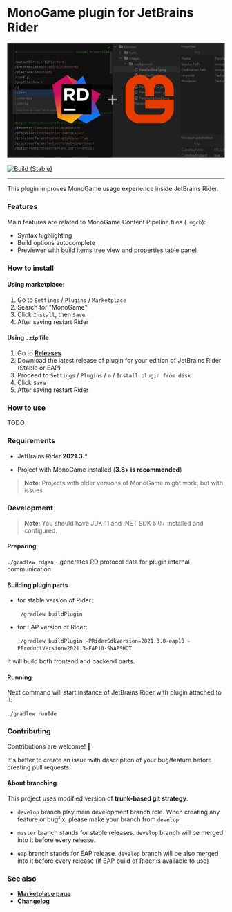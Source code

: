 <p align="center">
  <h1 id="monogame-plugin-for-jetbrains-rider">MonoGame plugin for JetBrains Rider</h1>
  <img src="img/rider-monogame-cover.png" alt="Logo">

  <a href="https://github.com/seclerp/rider-monogame/actions/workflows/build-stable.yml"><img src="https://github.com/seclerp/rider-monogame/actions/workflows/build-stable.yml/badge.svg" alt="Build (Stable)"></a>
  <!-- <a href="https://github.com/seclerp/rider-monogame/actions/workflows/build-eap.yml"><img src="https://github.com/seclerp/rider-monogame/actions/workflows/build-eap.yml/badge.svg" alt="Build (EAP)"></a> -->
</p>

---

This plugin improves MonoGame usage experience inside JetBrains Rider.

### Features

Main features are related to MonoGame Content Pipeline files (`.mgcb`):
- Syntax highlighting
- Build options autocomplete
- Previewer with build items tree view and properties table panel

### How to install

#### Using marketplace:
<!-- > **For EAP users**: you should add `https://plugins.jetbrains.com/plugins/eap/list` to your plugin repositories list before installing -->

1. Go to `Settings` / `Plugins` / `Marketplace`
1. Search for "MonoGame"
1. Click `Install`, then `Save`
1. After saving restart Rider

#### Using `.zip` file
1. Go to [**Releases**](https://github.com/seclerp/rider-monogame/releases)
2. Download the latest release of plugin for your edition of JetBrains Rider (Stable or EAP)
3. Proceed to `Settings` / `Plugins` / `⚙` / `Install plugin from disk`
4. Click `Save`
5. After saving restart Rider

### How to use

TODO

### Requirements

- JetBrains Rider **2021.3.***
<!-- or JetBrains Rider **2021.3 EAP10** -->

- Project with MonoGame installed (**3.8+ is recommended**)  

> **Note**: Projects with older versions of MonoGame might work, but with issues

### Development

> **Note**: You should have JDK 11 and .NET SDK 5.0+ installed and configured.

#### Preparing

`./gradlew rdgen` - generates RD protocol data for plugin internal communication

#### Building plugin parts

- for stable version of Rider:

  `./gradlew buildPlugin`


- for EAP version of Rider:

  `./gradlew buildPlugin -PRiderSdkVersion=2021.3.0-eap10 -PProductVersion=2021.3-EAP10-SNAPSHOT`

It will build both frontend and backend parts.

#### Running

Next command will start instance of JetBrains Rider with plugin attached to it:

`./gradlew runIde`

### Contributing

Contributions are welcome! 🎉

It's better to create an issue with description of your bug/feature before creating pull requests.

#### About branching

This project uses modified version of **trunk-based git strategy**.

- `develop` branch play main development branch role. When creating any feature or bugfix, please make your branch from `develop`.

- `master` branch stands for stable releases. `develop` branch will be merged into it before every release.
- `eap` branch stands for EAP release. `develop` branch will be also merged into it before every release (if EAP build of Rider is available to use)

### See also

- [**Marketplace page**](https://plugins.jetbrains.com/plugin/TODO)
- [**Changelog**](CHANGELOG.md)
